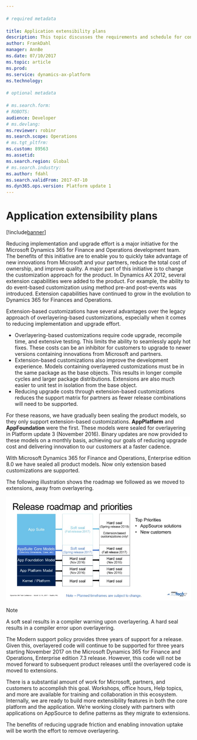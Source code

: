 ```yaml
---

# required metadata

title: Application extensibility plans
description: This topic discusses the requirements and schedule for converting code from overlayering-based to extension-based.
author: FrankDahl
manager: AnnBe
ms.date: 07/10/2017
ms.topic: article
ms.prod: 
ms.service: dynamics-ax-platform
ms.technology: 

# optional metadata

# ms.search.form: 
# ROBOTS: 
audience: Developer
# ms.devlang: 
ms.reviewer: robinr
ms.search.scope: Operations
# ms.tgt_pltfrm: 
ms.custom: 89563
ms.assetid: 
ms.search.region: Global
# ms.search.industry: 
ms.author: fdahl
ms.search.validFrom: 2017-07-10
ms.dyn365.ops.version: Platform update 1
---
```


# Application extensibility plans

[!include[banner](../includes/banner.md)]

Reducing implementation and upgrade effort is a major initiative for the Microsoft Dynamics 365 for Finance and Operations development team. The benefits of this initiative are to enable you to quickly take advantage of new innovations from Microsoft and your partners, reduce the total cost of ownership, and improve quality. A major part of this initiative is to change the customization approach for the product.  In Dynamics AX 2012, several extension capabilities were added to the product. For example, the ability to do event-based customization using method pre-and post-events was introduced. Extension capabilities have continued to grow in the evolution to Dynamics 365 for Finances and Operations.  

Extension-based customizations have several advantages over the legacy approach of overlayering-based customizations, especially when it comes to reducing implementation and upgrade effort.  
+ Overlayering-based customizations require code upgrade, recompile time, and extensive testing. This limits the ability to seamlessly apply hot fixes. These costs can be an inhibitor for customers to upgrade to newer versions containing innovations from Microsoft and partners.  
+ Extension-based customizations also improve the development experience. Models containing overlayered customizations must be in the same package as the base objects. This results in longer compile cycles and larger package distributions. Extensions are also much easier to unit test in isolation from the base object.  
+ Reducing upgrade costs through extension-based customizations reduces the support matrix for partners as fewer release combinations will need to be supported.

For these reasons, we have gradually been sealing the product models, so they only support extension-based customizations. **AppPlatform** and **AppFoundation** were the first. These models were sealed for overlayering in Platform update 3 (November 2016). Binary updates are now provided to these models on a monthly basis, achieving our goals of reducing upgrade cost and delivering innovation to our customers at a faster cadence. 

With Microsoft Dynamics 365 for Finance and Operations, Enterprise edition 8.0 we have sealed all product models. Now only extension based customizations are supported.

The following illustration shows the roadmap we followed as we moved to extensions, away from overlayering.

![Extensibility roadmap](media/extensibility-roadmap.jpg)

> [!NOTE]
> A soft seal results in a compiler warning upon overlayering. A hard seal results in a compiler error upon overlayering. 

The Modern support policy provides three years of support for a release. Given this, overlayered code will continue to be supported for three years starting November 2017 on the Microsoft Dynamics 365 for Finance and Operations, Enterprise edition 7.3 release. However, this code will not be moved forward to subsequent product releases until the overlayered code is moved to extensions.  

There is a substantial amount of work for Microsoft, partners, and customers to accomplish this goal. Workshops, office hours, Help topics, and more are available for training and collaboration in this ecosystem. Internally, we are ready to build more extensibility features in both the core platform and the application. We’re working closely with partners with applications on AppSource to define patterns as they migrate to extensions.

The benefits of reducing upgrade friction and enabling innovation uptake will be worth the effort to remove overlayering.
